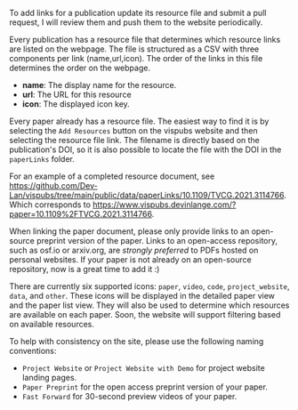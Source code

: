 To add links for a publication update its resource file and submit a pull request, I will review them and push them to the website
periodically.

Every publication has a resource file that determines which
resource links are listed on the webpage. The file is structured
as a CSV with three components per link (name,url,icon).
The order of the links in this file determines
the order on the webpage.

- **name**: The display name for the resource.
- **url**: The URL for this resource
- **icon**: The displayed icon key.

Every paper already has a resource file. The easiest way to find it
is by selecting the `Add Resources` button on the vispubs website and then selecting
the resource file link. The filename is directly based on the publication's DOI, so
it is also possible to locate the file with the DOI in the `paperLinks` folder.

For an example of a completed resource document,
see https://github.com/Dev-Lan/vispubs/tree/main/public/data/paperLinks/10.1109/TVCG.2021.3114766.
Which corresponds to https://www.vispubs.devinlange.com/?paper=10.1109%2FTVCG.2021.3114766.

When linking the paper document, please only provide links to an open-source preprint version of the paper.
Links to an open-access repository, such as osf.io or arxiv.org, are _strongly preferred_
to PDFs hosted on personal websites.
If your paper is not already on an open-source repository, now is a great time to add it :)

There are currently six supported icons: `paper`, `video`, `code`, `project_website`, `data`, and `other`.
These icons will be displayed in the detailed paper view and the paper list view. They will
also be used to determine which resources are available on each paper. Soon, the website will support
filtering based on available resources.

To help with consistency on the site, please use the following naming conventions:

- `Project Website` or `Project Website with Demo` for project website landing pages.
- `Paper Preprint` for the open access preprint version of your paper.
- `Fast Forward` for 30-second preview videos of your paper.
